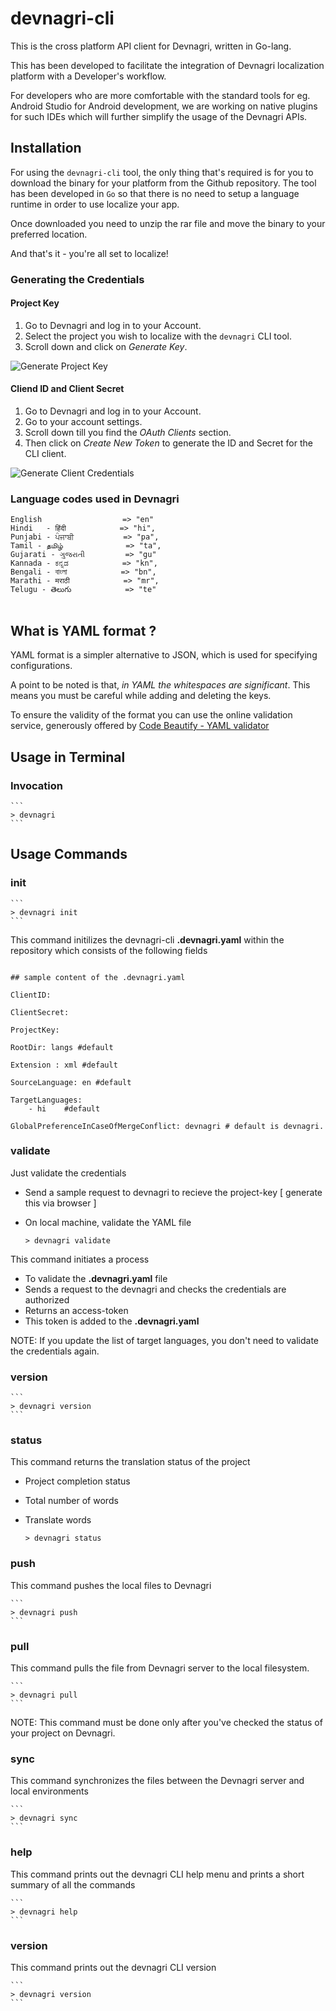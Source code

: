 
# devnagri-cli

This is the cross platform API client for Devnagri, written in Go-lang.

This has been developed to facilitate the integration of Devnagri localization platform with a Developer's workflow.

For developers who are more comfortable with the standard tools for eg. Android Studio for Android development, we are working on native plugins for such IDEs which will further simplify the usage of the Devnagri APIs.



## Installation

For using the `devnagri-cli` tool, the only thing that's required is for you to download the binary for your platform from the Github repository. The tool has been developed in `Go` so that there is no need to setup a language runtime in order to use localize your app.

Once downloaded you need to unzip the rar file and move the binary to your preferred location.

And that's it - you're all set to localize!


### Generating the Credentials 

#### Project Key

1. Go to Devnagri and log in to your Account. 
2. Select the project you wish to localize with the `devnagri` CLI tool.
3. Scroll down and click on *Generate Key*.

![Generate Project Key](./project-key-1.png)


#### Cliend ID and Client Secret

1. Go to Devnagri and log in to your Account. 
2. Go to your account settings.
3. Scroll down till you find the *OAuth Clients* section.
4. Then click on *Create New Token* to generate the ID and Secret for the CLI client.

![Generate Client Credentials](./client-key-2.png) 

### Language codes used in Devnagri 
```
English               	 => "en"
Hindi   - हिंदी     	   => "hi",
Punjabi - ਪੰਜਾਬੀ           => "pa",
Tamil - தமிழ்              => "ta",
Gujarati - ગુજરાતી         => "gu"
Kannada - ಕನ್ನಡ            => "kn",
Bengali - বাংলা            => "bn",
Marathi - मराठी            => "mr",
Telugu - తెలుగు            => "te"


```


## What is YAML format ?

YAML format is a simpler alternative to JSON, which is used for specifying configurations. 

A point to be noted is that, *in YAML the whitespaces are significant*. This means you must be careful while adding and deleting the keys.

To ensure the validity of the format you can use the online validation service, generously offered by [Code Beautify - YAML validator](https://codebeautify.org/yaml-validator#)

## Usage in Terminal

### Invocation

    ```    
    > devnagri
    ```



## Usage Commands



### init

    ```    
    > devnagri init
    ```

This command initilizes the devnagri-cli **.devnagri.yaml** within the repository which consists of the following fields

```
    
## sample content of the .devnagri.yaml

ClientID:

ClientSecret:

ProjectKey:

RootDir: langs #default

Extension : xml #default

SourceLanguage: en #default

TargetLanguages:
    - hi 	#default

GlobalPreferenceInCaseOfMergeConflict: devnagri # default is devnagri.

```


### validate

Just validate the credentials

-   Send a sample request to devnagri to recieve the project-key [ generate this via browser ]

-   On local machine, validate the YAML file
    
    ```
    > devnagri validate
    ```

This command initiates a process 

-   To validate the **.devnagri.yaml** file
-   Sends a request to the devnagri and checks the credentials are authorized
-   Returns an access-token
-   This token is added to the **.devnagri.yaml**

NOTE: If you update the list of target languages, you don't need to validate the credentials again.

### version

    ```
    > devnagri version
    ```


### status

This command returns the translation status of the project

-   Project completion status
-   Total number of words
-   Translate words

    ```
    > devnagri status
    ```



### push

This command pushes the local files to Devnagri

    ```
    > devnagri push
    ```



### pull

This command pulls the file from Devnagri server to the local filesystem. 

    ```
    > devnagri pull
    ```
    
NOTE: This command must be done only after you've checked the status of your project on Devnagri.


### sync

This command synchronizes the files between the Devnagri server and local environments

    ```
    > devnagri sync
    ```



### help

This command prints out the devnagri CLI help menu and prints a short summary of all the commands

    ```
    > devnagri help
    ```



### version

This command prints out the devnagri CLI version 

    ```    
    > devnagri version
    ```

